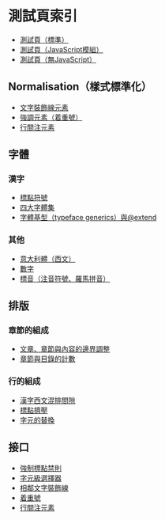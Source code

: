 測試頁索引
========

 - [測試頁（標準）](test.html)
 - [測試頁（JavaScript模組）](test-module.html)
 - [測試頁（無JavaScript）](test-nojs.html)

## Normalisation（樣式標準化）

 - [文字裝飾線元素](./deco-line.html)
 - [強調元素（着重號）](./em.html)
 - [行間注元素](./ruby.html)

## 字體
### 漢字

 - [標點符號](./biaodian.html)
 - [四大字體集](./four.html)
 - [字體基型（typeface generics）與@extend](./generics.html)

### 其他

 - [意大利體（西文）](./italic.html)
 - [數字](./numeral.html)
 - [標音（注音符號、羅馬拼音）](./ruby\(ff\).html)

## 排版
### 章節的組成

 - [文章、章節與內容的邊界調整](./well-knit.html)
 - [章節與目錄的計數](./counter.html)

### 行的組成

 - [漢字西文混排間隙](./hws.html)
 - [標點擠壓](./jiya.html)
 - [字元的替換](./subst.html)

## 接口

 - [強制標點禁則](./api/jinzify.html)
 - [字元級選擇器](./api/charify.html)
 - [相鄰文字裝飾線](./api/deco-line.html)
 - [着重號](./api/em.html)
 - [行間注元素](./api/ruby.html)

